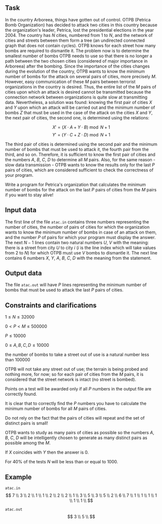 ## Task

In the country Arboreea, things have gotten out of control. OTPB (Petrica Bomb Organization) has decided to attack two cities in this country because the organization's leader, Petrica, lost the presidential elections in the year $2004$. The country has $N$ cities, numbered from $1$ to $N$, and the network of cities and streets between them form a tree (an undirected connected graph that does not contain cycles). OTPB knows for each street how many bombs are required to dismantle it. The problem now is to determine the smallest number of bombs OTPB needs to use so that there is no longer a path between the two chosen cities (considered of major importance in Arboreea) after the bombing. Since the importance of the cities changes during the evolution of the country, OTPB wants to know the minimum number of bombs for the attack on several pairs of cities, more precisely $M$. However, easy communication of these $M$ pairs between terrorist organizations in the country is desired. Thus, the entire list of the $M$ pairs of cities upon which an attack is desired cannot be transmitted because the connection network between organizations is quite slow at transmitting data. Nevertheless, a solution was found: knowing the first pair of cities $X$ and $Y$ upon which an attack will be carried out and the minimum number of bombs $Z$ that must be used in the case of the attack on the cities $X$ and $Y$, the next pair of cities, the second one, is determined using the relations:

$$X' = (X \cdot A + Y \cdot B) \bmod N + 1$$
$$Y' = (Y \cdot C + Z \cdot D) \bmod N + 1$$

The third pair of cities is determined using the second pair and the minimum number of bombs that must be used to attack it, the fourth pair from the third, and so on. Therefore, it is sufficient to know the first pair of cities and the numbers $A$, $B$, $C$, $D$ to determine all $M$ pairs. Also, for the same reason - slow data transmission - OTPB wants to know the results only for the last $P$ pairs of cities, which are considered sufficient to check the correctness of your program.

Write a program for Petrica's organization that calculates the minimum number of bombs for the attack on the last $P$ pairs of cities from the $M$ pairs if you want to stay alive!

## Input data

The first line of the file `atac.in` contains three numbers representing the number of cities, the number of pairs of cities for which the organization wants to know the minimum number of bombs in case of an attack on them, and the number $P$ of pairs for which your program must display the answer. The next $N-1$ lines contain two natural numbers $U$, $V$ with the meaning: there is a street from city $U$ to city $i$ ($i$ is the line index which will take values from $2$ to $N$) for which OTPB must use $V$ bombs to dismantle it. The next line contains $6$ numbers $X$, $Y$, $A$, $B$, $C$, $D$ with the meaning from the statement.

## Output data

The file `atac.out` will have $P$ lines representing the minimum number of bombs that must be used to attack the last $P$ pairs of cities.

## Constraints and clarifications

$1 \leq N \leq 32000$

$0 < P < M \leq 500000$

$P \leq 10000$

$0 \leq A, B, C, D \leq 10000$

the number of bombs to take a street out of use is a natural number less than $100000$

OTPB will not take any street out of use; the terrain is being probed and nothing more, for now; so for each pair of cities from the $M$ pairs, it is considered that the street network is intact (no street is bombed).

Points on a test will be awarded only if all $P$ numbers in the output file are correctly found.

It is clear that to correctly find the $P$ numbers you have to calculate the minimum number of bombs for all $M$ pairs of cities.

Do not rely on the fact that the pairs of cities will repeat and the set of distinct pairs is small!

OTPB wants to study as many pairs of cities as possible so the numbers $A$, $B$, $C$, $D$ will be intelligently chosen to generate as many distinct pairs as possible among the $M$.

If $X$ coincides with $Y$ then the answer is $0$.

For $40\%$ of the tests $N$ will be less than or equal to $1000$.

## Example

`atac.in`   
$$
7 \\
3 \\
2 \\
1 \\
1 \\
2 \\
2 \\
2 \\
1 \\
3 \\
5 \\
3 \\
5 \\
2 \\
6 \\
7 \\
1 \\
1 \\
1 \\
1 \\
1 \\
1 \\
$$

`atac.out`   
$$
3 \\
5 \\
$$